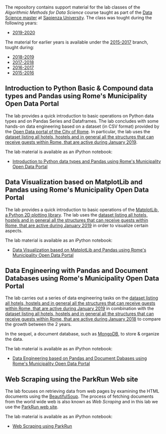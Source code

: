 The repository contains support material for the lab classes of the *Algorithmic Methods for Data Science* course taught as part of the [Data Science master](http://datascience.i3s.uniroma1.it/it) at [Sapienza University](http://www.uniroma1.it/). The class was tought during the following years: 
* [2019-2020](http://aris.me/index.php?id=42)

The material for earlier years is available under the [2015-2017](/ichatz/adm/tree/2015-2017) branch, tought during:
* [2018-2019](http://aris.me/index.php/data-mining-ds-2018)
* [2017-2018](http://aris.me/index.php/data-mining-ds-2017)
* [2016-2017](http://aris.me/index.php/data-mining-ds-2016)
* [2015-2016](http://aris.me/index.php/data-mining-ds-2015)


## Introduction to Python Basic & Compound data types and Pandas using Rome's Municipality Open Data Portal

The lab provides a quick introduction to basic operations on Python data types and on Pandas Series and Dataframes. The lab concludes with some hands-on data engineering based on a dataset (in CSV format) provided by the [Open Data portal of the City of Rome](http://dati.comune.roma.it/). In particular, the lab uses the [dataset listing all hotels, hostels and in general all the structures that can receive guests within Rome, that are active during January 2019](https://dati.comune.roma.it/catalog/dataset/d823/resource/9964559d-0a9b-4dd6-a417-eb1ed019ab59). 

The lab material is available as an iPython notebook:
* [Introduction to Python data types and Pandas using Rome's Municipality Open Data Portal](lab-intro/ADM%20Lab%201%20-%20Intro.ipynb)

## Data Visualization based on MatplotLib and Pandas using Rome's Municipality Open Data Portal

The lab provides a quick introduction to basic operations of the [MatplotLib, a Python 2D plotting library](https://matplotlib.org/). The lab uses the [dataset listing all hotels, hostels and in general all the structures that can receive guests within Rome, that are active during January 2019](https://dati.comune.roma.it/catalog/dataset/d823/resource/9964559d-0a9b-4dd6-a417-eb1ed019ab59) in order to visualize certain aspects. 

The lab material is available as an iPython notebook:
* [Data Visualization based on MatplotLib and Pandas using Rome's Municipality Open Data Portal](lab-visualization/ADM%20Lab%202%20-%20Visualization.ipynb)

## Data Engineering with Pandas and Document Databases using Rome's Municipality Open Data Portal

The lab carries out a series of data engineering tasks on the [dataset listing all hotels, hostels and in general all the structures that can receive guests within Rome, that are active during January 2019](https://dati.comune.roma.it/catalog/dataset/d823/resource/9964559d-0a9b-4dd6-a417-eb1ed019ab59) in combination with the [dataset listing all hotels, hostels and in general all the structures that can receive guests within Rome, that are active during January 2018](https://dati.comune.roma.it/catalog/dataset/d198/resource/69b5af35-2088-42a2-bbf9-be8c60408eaf) to compare the growth between the 2 years.

In the sequel, a document database, such as [MongoDB](http://www.mongodb.com), to store & organize the data. 

The lab material is available as an iPython notebook:
* [Data Engineering based on Pandas and Document Dabases using Rome's Municipality Open Data Portal](lab-db/ADM%20Lab%203%20-%20Database.ipynb)

## Web Scraping using the ParkRun Web site

The lab focuses on retrieving data from web pages by examining the HTML documents using the [BeautifulSoup](https://www.crummy.com/software/BeautifulSoup/). The process of fetching documents from the world wide web is also known as *Web Scraping* and in this lab we use the [ParkRun web site](https://www.parkrun.com).

The lab material is available as an iPython notebook:
* [Web Scraping using ParkRun](lab-webscraping/ADM%20Lab%204%20-%20WebScraping.ipynb)
